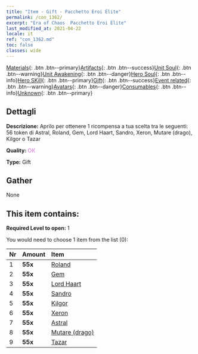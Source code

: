```yaml
---
title: "Item - Gift - Pacchetto Eroi Élite"
permalink: /con_1362/
excerpt: "Era of Chaos  Pacchetto Eroi Élite"
last_modified_at: 2021-04-22
locale: it
ref: "con_1362.md"
toc: false
classes: wide
---
```

 [Materials](/ItemsIT/){: .btn .btn--primary}[Artifacts](/ItemsIT/Artifacts/){: .btn .btn--success}[Unit Soul](/ItemsIT/UnitSoul/){: .btn .btn--warning}[Unit Awakening](/ItemsIT/UnitAwakening/){: .btn .btn--danger}[Hero Soul](/ItemsIT/HeroSoul/){: .btn .btn--info}[Hero SKill](/ItemsIT/HeroSkill/){: .btn .btn--primary}[Gift](/ItemsIT/Gift/){: .btn .btn--success}[Event related](/ItemsIT/Events/){: .btn .btn--warning}[Avatars](/ItemsIT/Avatars/){: .btn .btn--danger}[Consumables](/ItemsIT/Consumables/){: .btn .btn--info}[Unknown](/ItemsIT/Unknown/){: .btn .btn--primary}

## Dettagli
 **Descrizione:** Aprilo per ottenere 1 ricompensa a tua scelta tra le seguenti: 56 token di Astral, Roland, Gem, Lord Haart, Sandro, Xeron, Mutare (drago), Kilgor o Tazar

 **Quality:** <span style="color: #DA70D6">OK</span>

 **Type:** Gift

## Gather

  None

## This item contains:

 **Required Level to open:** 1

 You would need to choose 1 item from the list (0):

  | Nr | Amount |     Item    |
  |:---|:-------|:------------|
  | 1 |  **55x** | [Roland](/it/Items/her_362/) |  | 
  | 2 |  **55x** | [Gem](/it/Items/her_369/) |  | 
  | 3 |  **55x** | [Lord Haart](/it/Items/her_370/) |  | 
  | 4 |  **55x** | [Sandro](/it/Items/her_371/) |  | 
  | 5 |  **55x** | [Kilgor](/it/Items/her_374/) |  | 
  | 6 |  **55x** | [Xeron](/it/Items/her_383/) |  | 
  | 7 |  **55x** | [Astral](/it/Items/her_388/) |  | 
  | 8 |  **55x** | [Mutare (drago)](/it/Items/her_390/) |  | 
  | 9 |  **55x** | [Tazar](/it/Items/her_393/) |  | 
